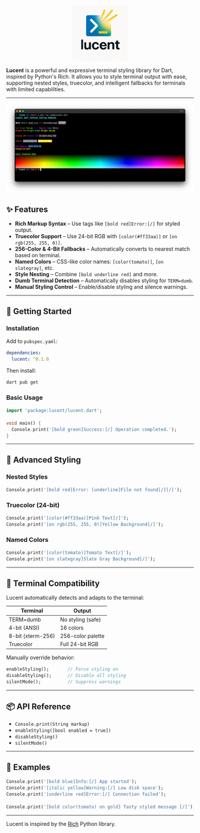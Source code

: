 <div align="center">
  <img src="https://raw.githubusercontent.com/polemius/lucent/main/assets/logo_s.png" alt="Lucent Logo" width="150">
</div>

**Lucent** is a powerful and expressive terminal styling library for Dart, inspired by Python's Rich. It allows you to style terminal output with ease, supporting nested styles, truecolor, and intelligent fallbacks for terminals with limited capabilities.

---

![Lucent Example Screenshot](https://raw.githubusercontent.com/polemius/lucent/main/assets/image.png)

## ✨ Features

- **Rich Markup Syntax** – Use tags like `[bold red]Error:[/]` for styled output.
- **Truecolor Support** – Use 24-bit RGB with `[color(#ff33aa)]` or `[on rgb(255, 255, 0)]`.
- **256-Color & 4-Bit Fallbacks** – Automatically converts to nearest match based on terminal.
- **Named Colors** – CSS-like color names: `[color(tomato)]`, `[on slategray]`, etc.
- **Style Nesting** – Combine `[bold underline red]` and more.
- **Dumb Terminal Detection** – Automatically disables styling for `TERM=dumb`.
- **Manual Styling Control** – Enable/disable styling and silence warnings.

---

## 🚀 Getting Started

### Installation

Add to `pubspec.yaml`:

```yaml
dependencies:
  lucent: ^0.1.0
```

Then install:

```bash
dart pub get
```

### Basic Usage

```dart
import 'package:lucent/lucent.dart';

void main() {
  Console.print('[bold green]Success:[/] Operation completed.');
}
```

---

## 🎨 Advanced Styling

### Nested Styles

```dart
Console.print('[bold red]Error: [underline]File not found[/][/]');
```

### Truecolor (24-bit)

```dart
Console.print('[color(#ff33aa)]Pink Text[/]');
Console.print('[on rgb(255, 255, 0)]Yellow Background[/]');
```

### Named Colors

```dart
Console.print('[color(tomato)]Tomato Text[/]');
Console.print('[on slategray]Slate Gray Background[/]');
```

---

## 🧠 Terminal Compatibility

Lucent automatically detects and adapts to the terminal:

| Terminal         | Output                     |
|------------------|----------------------------|
| TERM=dumb        | No styling (safe)          |
| 4-bit (ANSI)     | 16 colors                  |
| 8-bit (xterm-256)| 256-color palette          |
| Truecolor        | Full 24-bit RGB            |

Manually override behavior:

```dart
enableStyling();       // Force styling on
disableStyling();      // Disable all styling
silentMode();          // Suppress warnings
```

---

## 📦 API Reference

- `Console.print(String markup)`
- `enableStyling([bool enabled = true])`
- `disableStyling()`
- `silentMode()`

---

## 🧪 Examples

```dart
Console.print('[bold blue]Info:[/] App started');
Console.print('[italic yellow]Warning:[/] Low disk space');
Console.print('[underline red]Error:[/] Connection failed');

Console.print('[bold color(tomato) on gold] Tasty styled message [/]');
```

---

Lucent is inspired by the [Rich](https://github.com/Textualize/rich) Python library.
